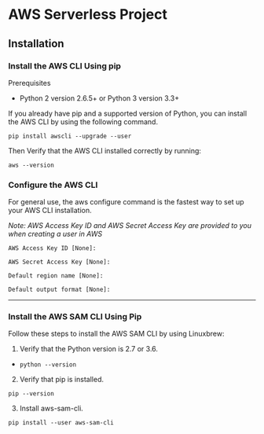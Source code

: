 # AWS Serverless Project

## Installation

### Install the AWS CLI Using pip

Prerequisites

  - Python 2 version 2.6.5+ or Python 3 version 3.3+

If you already have pip and a supported version of Python, you can install the AWS CLI by using the following command.

`pip install awscli --upgrade --user`

Then Verify that the AWS CLI installed correctly by running:

`aws --version`

### Configure the AWS CLI

For general use, the aws configure command is the fastest way to set up your AWS CLI installation.

*Note: AWS Access Key ID and AWS Secret Access Key are provided to you when creating a user in AWS*

```
AWS Access Key ID [None]:

AWS Secret Access Key [None]:

Default region name [None]:

Default output format [None]:
```

---


### Install the AWS SAM CLI Using Pip

Follow these steps to install the AWS SAM CLI by using Linuxbrew:

1. Verify that the Python version is 2.7 or 3.6.

* `python --version`

2. Verify that pip is installed.

  `pip --version`

3. Install aws-sam-cli.

  `pip install --user aws-sam-cli`
